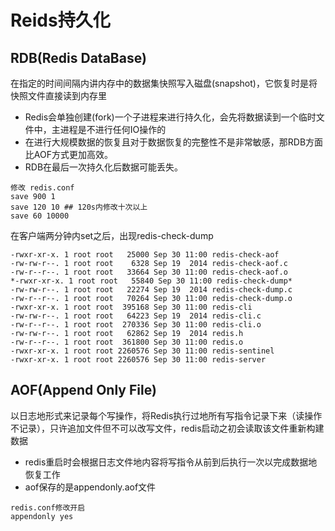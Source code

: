 # Reids持久化

## RDB(Redis DataBase)

在指定的时间间隔内讲内存中的数据集快照写入磁盘(snapshot)，它恢复时是将快照文件直接读到内存里

 - Redis会单独创建(fork)一个子进程来进行持久化，会先将数据读到一个临时文件中，主进程是不进行任何IO操作的
 - 在进行大规模数据的恢复且对于数据恢复的完整性不是非常敏感，那RDB方面比AOF方式更加高效。
 - RDB在最后一次持久化后数据可能丢失。

 ```
修改 redis.conf
save 900 1
save 120 10 ## 120s内修改十次以上
save 60 10000

 ```
 在客户端两分钟内set之后，出现redis-check-dump

 ```
-rwxr-xr-x. 1 root root   25000 Sep 30 11:00 redis-check-aof
-rw-rw-r--. 1 root root    6328 Sep 19  2014 redis-check-aof.c
-rw-r--r--. 1 root root   33664 Sep 30 11:00 redis-check-aof.o
*-rwxr-xr-x. 1 root root   55840 Sep 30 11:00 redis-check-dump*
-rw-rw-r--. 1 root root   22274 Sep 19  2014 redis-check-dump.c
-rw-r--r--. 1 root root   70264 Sep 30 11:00 redis-check-dump.o
-rwxr-xr-x. 1 root root  395168 Sep 30 11:00 redis-cli
-rw-rw-r--. 1 root root   64223 Sep 19  2014 redis-cli.c
-rw-r--r--. 1 root root  270336 Sep 30 11:00 redis-cli.o
-rw-rw-r--. 1 root root   62862 Sep 19  2014 redis.h
-rw-r--r--. 1 root root  361800 Sep 30 11:00 redis.o
-rwxr-xr-x. 1 root root 2260576 Sep 30 11:00 redis-sentinel
-rwxr-xr-x. 1 root root 2260576 Sep 30 11:00 redis-server

 ```


## AOF(Append Only File)

以日志地形式来记录每个写操作，将Redis执行过地所有写指令记录下来（读操作不记录），只许追加文件但不可以改写文件，redis启动之初会读取该文件重新构建数据

 - redis重启时会根据日志文件地内容将写指令从前到后执行一次以完成数据地恢复工作
 - aof保存的是appendonly.aof文件

 ```
 redis.conf修改开启
 appendonly yes

 ``` 